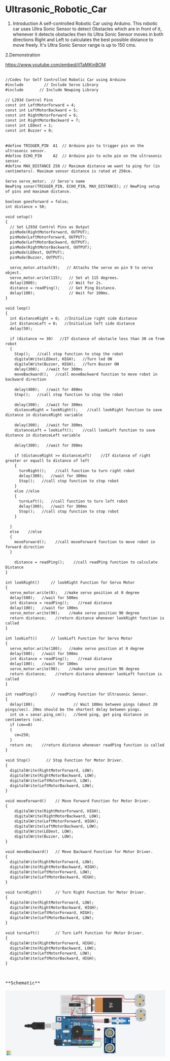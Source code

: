 # Ultrasonic_Robotic_Car
1. Introduction
A self-controlled Robotic Car using Arduino. 
This robotic car uses Ultra Sonic Sensor to detect Obstacles which are in front of it, whenever it detects obstacles then its Ultra Sonic Sensor moves in both directions Right and Left to calculates the best possible distance to move freely.
It's Ultra  Sonic Sensor range is up to 150 cms.

2.Demonstration

https://www.youtube.com/embed/jITaMKjnBOM

<pre>
<code>
//Codes for Self Controlled Robotic Car using Arduino
#include <Servo.h>        // Include Servo Library
#include <NewPing.h>      // Include Newping Library

// L293d Control Pins
const int LeftMotorForward = 4;
const int LeftMotorBackward = 5;
const int RightMotorForward = 6;
const int RightMotorBackward = 7;
const int LEDext = 1;
const int Buzzer = 0;


#define TRIGGER_PIN  A1  // Arduino pin to trigger pin on the ultrasonic sensor.
#define ECHO_PIN     A2  // Arduino pin to echo pin on the ultrasonic sensor.
#define MAX_DISTANCE 250 // Maximum distance we want to ping for (in centimeters). Maximum sensor distance is rated at 250cm.

Servo servo_motor;  // Servo's name
NewPing sonar(TRIGGER_PIN, ECHO_PIN, MAX_DISTANCE); // NewPing setup of pins and maximum distance.

boolean goesForward = false;
int distance = 50;

void setup()
{
  // Set L293d Control Pins as Output
  pinMode(RightMotorForward, OUTPUT);
  pinMode(LeftMotorForward, OUTPUT);
  pinMode(LeftMotorBackward, OUTPUT);
  pinMode(RightMotorBackward, OUTPUT);
  pinMode(LEDext, OUTPUT);
  pinMode(Buzzer, OUTPUT);
  
  servo_motor.attach(9);   // Attachs the servo on pin 9 to servo object.
  servo_motor.write(115);   // Set at 115 degrees. 
  delay(2000);              // Wait for 2s.
  distance = readPing();    // Get Ping Distance.
  delay(100);               // Wait for 100ms.
}

void loop() 
{  
  int distanceRight = 0;  //Initialize right side distance                                              
  int distanceLeft = 0;   //Initialize left side distance
  delay(50);

  if (distance <= 30)   //If distance of obstacle less than 30 cm from robot 
  {
    Stop();   //call stop function to stop the robot
    digitalWrite(LEDext, HIGH);   //Turn led ON
    digitalWrite(Buzzer, HIGH);   //Turn Buzzer ON
    delay(300);   //wait for 300ms
    moveBackward();   //call moveBackward function to move robot in backward direction
    
    delay(400);   //wait for 400ms
    Stop();   //call stop function to stop the robot
    
    delay(300);   //wait for 300ms
    distanceRight = lookRight();    //call lookRight function to save distance in distanceRight variable
    
    delay(300);   //wait for 300ms
    distanceLeft = lookLeft();    //call lookLeft function to save distance in distanceLeft variable
    
    delay(300);   //wait for 300ms

    if (distanceRight >= distanceLeft)    //If distance of right greater or equall to distance of left
    {
      turnRight();    //call function to turn right robot
      delay(300);   //wait for 300ms
      Stop();   //call stop function to stop robot
    }
    else //else
    {
      turnLeft();   //call function to turn left robot
      delay(300);   //wait for 300ms
      Stop();   //call stop function to stop robot
    }
  
  }
  else    //else
  {
    moveForward();    //call moveForward function to move robot in forward direction 
  }

    distance = readPing();    //call readPing function to calculate Distance
}

int lookRight()     // lookRight Function for Servo Motor
{  
  servo_motor.write(0);   //make servo position at 0 degree
  delay(500);   //wait for 500ms
  int distance = readPing();    //read distance
  delay(100);   //wait for 100ms
  servo_motor.write(90);    //make servo position 90 degree
  return distance;    //return distance whenever lookRight function is called
}

int lookLeft()      // lookLeft Function for Servo Motor 
{
  servo_motor.write(180);   //make servo position at 0 degree
  delay(500);   //wait for 500ms
  int distance = readPing();    //read distance
  delay(100);   //wait for 100ms
  servo_motor.write(90);    //make servo position 90 degree
  return distance;    //return distance whenever lookLeft function is called
}

int readPing()      // readPing Function for Ultrasonic Sensor.
{
  delay(100);                 // Wait 100ms between pings (about 20 pings/sec). 29ms should be the shortest delay between pings.
  int cm = sonar.ping_cm();   //Send ping, get ping distance in centimeters (cm).
  if (cm==0)
  {
    cm=250;
  }
  return cm;    //return distance whenever readPing function is called
}

void Stop()       // Stop Function for Motor Driver.
{
  digitalWrite(RightMotorForward, LOW);
  digitalWrite(RightMotorBackward, LOW);
  digitalWrite(LeftMotorForward, LOW);
  digitalWrite(LeftMotorBackward, LOW);
}

void moveForward()    // Move Forward Function for Motor Driver.
{
    digitalWrite(RightMotorForward, HIGH);
    digitalWrite(RightMotorBackward, LOW);
    digitalWrite(LeftMotorForward, HIGH);
    digitalWrite(LeftMotorBackward, LOW);
    digitalWrite(LEDext, LOW);
    digitalWrite(Buzzer, LOW);
}

void moveBackward()   // Move Backward Function for Motor Driver.
{
  digitalWrite(RightMotorForward, LOW);
  digitalWrite(RightMotorBackward, HIGH);
  digitalWrite(LeftMotorForward, LOW);
  digitalWrite(LeftMotorBackward, HIGH);
}

void turnRight()      // Turn Right Function for Motor Driver.
{
  digitalWrite(RightMotorForward, LOW);
  digitalWrite(RightMotorBackward, HIGH);
  digitalWrite(LeftMotorForward, HIGH);
  digitalWrite(LeftMotorBackward, LOW);
}

void turnLeft()       // Turn Left Function for Motor Driver.
{
  digitalWrite(RightMotorForward, HIGH);
  digitalWrite(RightMotorBackward, LOW);
  digitalWrite(LeftMotorForward, LOW);
  digitalWrite(LeftMotorBackward, HIGH);
}
</code>
<pre>

**Schematic**

<img src = "https://github.com/abhisheksharma1310/Ultrasonic_Robotic_Car/blob/main/Robot_Car_Schematic.png">

